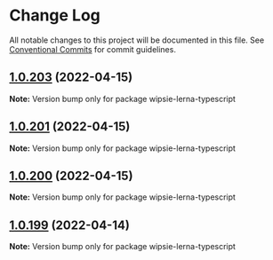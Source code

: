 # Change Log

All notable changes to this project will be documented in this file.
See [Conventional Commits](https://conventionalcommits.org) for commit guidelines.

## [1.0.203](https://github.com/shnydercom/lerna-typescript-cra-uilib-starter/compare/v1.0.201...v1.0.203) (2022-04-15)

**Note:** Version bump only for package wipsie-lerna-typescript





## [1.0.201](https://github.com/shnydercom/lerna-typescript-cra-uilib-starter/compare/v1.0.200...v1.0.201) (2022-04-15)

**Note:** Version bump only for package wipsie-lerna-typescript





## [1.0.200](https://github.com/shnydercom/lerna-typescript-cra-uilib-starter/compare/v1.0.199...v1.0.200) (2022-04-15)

**Note:** Version bump only for package wipsie-lerna-typescript





## [1.0.199](https://github.com/shnydercom/lerna-typescript-cra-uilib-starter/compare/v1.0.198...v1.0.199) (2022-04-14)

**Note:** Version bump only for package wipsie-lerna-typescript
